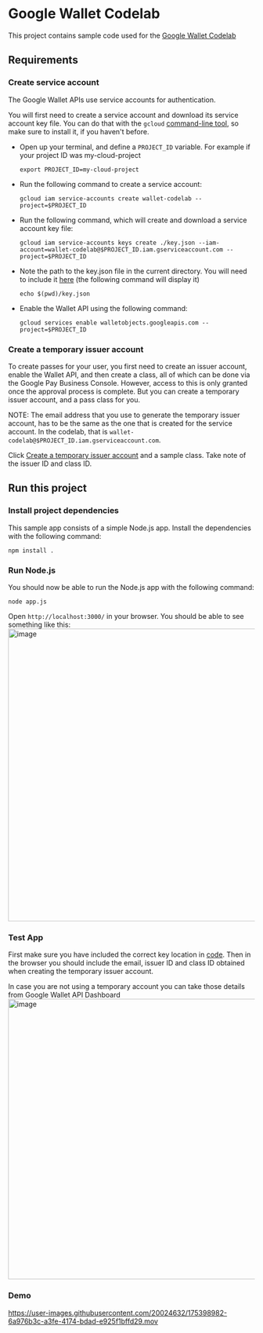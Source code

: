 # Google Wallet Codelab

This project contains sample code used for the [Google Wallet Codelab](https://codelabs.developers.google.com/save-to-wallet-web)

## Requirements

### Create service account

The Google Wallet APIs use service accounts for authentication.

You will first need to create a service account and download its service account key file. You can do that with the `gcloud` [command-line tool](https://cloud.google.com/sdk/docs/install), so make sure to install it, if you haven't before.

- Open up your terminal, and define a `PROJECT_ID` variable. For example if your project ID was my-cloud-project

    `export PROJECT_ID=my-cloud-project`

- Run the following command to create a service account:

    `gcloud iam service-accounts create wallet-codelab --project=$PROJECT_ID`

- Run the following command, which will create and download a service account key file:

    `gcloud iam service-accounts keys create ./key.json --iam-account=wallet-codelab@$PROJECT_ID.iam.gserviceaccount.com --project=$PROJECT_ID`

- Note the path to the key.json file in the current directory. You will need to include it [here](https://github.com/janirefdez/google-wallet-web/blob/f826c7de7e5b47611b6324799f1bb61f578d88c9/app.js#L23) (the following command will display it)

    `echo $(pwd)/key.json`

- Enable the Wallet API using the following command:

    `gcloud services enable walletobjects.googleapis.com --project=$PROJECT_ID` 

### Create a temporary issuer account

To create passes for your user, you first need to create an issuer account, enable the Wallet API, and then create a class, all of which can be done via the Google Pay Business Console. However, access to this is only granted once the approval process is complete. But you can create a temporary issuer account, and a pass class for you.

NOTE: The email address that you use to generate the temporary issuer account, has to be the same as the one that is created for the service account. In the codelab, that is `wallet-codelab@$PROJECT_ID.iam.gserviceaccount.com`.

Click [Create a temporary issuer account](https://wallet-lab-tools.web.app/issuers) and a sample class. Take note of the issuer ID and class ID.

## Run this project

### Install project dependencies

This sample app consists of a simple Node.js app. Install the dependencies with the following command:

`npm install .`

### Run Node.js
You should now be able to run the Node.js app with the following command:

`node app.js`

Open `http://localhost:3000/` in your browser. You should be able to see something like this:
<img width="596" alt="image" src="https://user-images.githubusercontent.com/20024632/175397910-71f422c2-523e-4ac7-9011-a85e4c71baef.png">

### Test App 

First make sure you have included the correct key location in [code](https://github.com/janirefdez/google-wallet-web/blob/f826c7de7e5b47611b6324799f1bb61f578d88c9/app.js#L23). 
Then in the browser you should include the email, issuer ID and class ID obtained when creating the temporary issuer account. 

In case you are not using a temporary account you can take those details from Google Wallet API Dashboard
<img width="571" alt="image" src="https://user-images.githubusercontent.com/20024632/175398485-931a6dfd-ddaa-447b-8835-5c287e8e294c.png">

### Demo

https://user-images.githubusercontent.com/20024632/175398982-6a976b3c-a3fe-4174-bdad-e925f1bffd29.mov






